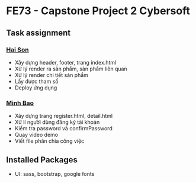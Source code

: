 # FE73 - Capstone Project 2 Cybersoft

## Task assignment
### [Hai Son](https://github.com/SonKindIT)
- Xây dựng header, footer, trang index.html
- Xử lý render ra sản phẩm, sản phẩm liên quan
- Xử lý render chi tiết sản phẩm
- Lấy được tham số
- Deploy ứng dụng

### [Minh Bao](https://github.com/tminhbao)
- Xây dựng trang register.html, detail.html
- Xử lí người dùng đăng ký tài khoản
- Kiểm tra password và confirmPassword
- Quay video demo
- Viết file phân chia công việc

## Installed Packages
- UI: sass, bootstrap, google fonts

